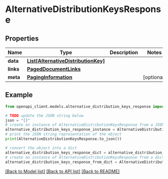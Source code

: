 # AlternativeDistributionKeysResponse


## Properties

Name | Type | Description | Notes
------------ | ------------- | ------------- | -------------
**data** | [**List[AlternativeDistributionKey]**](AlternativeDistributionKey.md) |  | 
**links** | [**PagedDocumentLinks**](PagedDocumentLinks.md) |  | 
**meta** | [**PagingInformation**](PagingInformation.md) |  | [optional] 

## Example

```python
from openapi_client.models.alternative_distribution_keys_response import AlternativeDistributionKeysResponse

# TODO update the JSON string below
json = "{}"
# create an instance of AlternativeDistributionKeysResponse from a JSON string
alternative_distribution_keys_response_instance = AlternativeDistributionKeysResponse.from_json(json)
# print the JSON string representation of the object
print(AlternativeDistributionKeysResponse.to_json())

# convert the object into a dict
alternative_distribution_keys_response_dict = alternative_distribution_keys_response_instance.to_dict()
# create an instance of AlternativeDistributionKeysResponse from a dict
alternative_distribution_keys_response_from_dict = AlternativeDistributionKeysResponse.from_dict(alternative_distribution_keys_response_dict)
```
[[Back to Model list]](../README.md#documentation-for-models) [[Back to API list]](../README.md#documentation-for-api-endpoints) [[Back to README]](../README.md)



